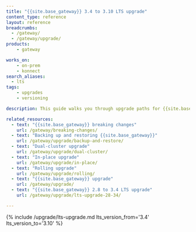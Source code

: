 ```yaml
---
title: "{{site.base_gateway}} 3.4 to 3.10 LTS upgrade"
content_type: reference
layout: reference
breadcrumbs:
  - /gateway/
  - /gateway/upgrade/
products:
    - gateway

works_on:
    - on-prem
    - konnect
search_aliases:
  - lts
tags:
    - upgrades
    - versioning

description: This guide walks you through upgrade paths for {{site.base_gateway}} 3.4 LTS to 3.10 LTS and helps you prepare for an upgrade.

related_resources:
  - text: "{{site.base_gateway}} breaking changes"
    url: /gateway/breaking-changes/
  - text: "Backing up and restoring {{site.base_gateway}}"
    url: /gateway/upgrade/backup-and-restore/
  - text: "Dual-cluster upgrade"
    url: /gateway/upgrade/dual-cluster/
  - text: "In-place upgrade"
    url: /gateway/upgrade/in-place/
  - text: "Rolling upgrade"
    url: /gateway/upgrade/rolling/
  - text: "{{site.base_gateway}} upgrade"
    url: /gateway/upgrade/
  - text: "{{site.base_gateway}} 2.8 to 3.4 LTS upgrade"
    url: /gateway/upgrade/lts-upgrade-28-34/

---
```


{% include /upgrade/lts-upgrade.md lts_version_from='3.4' lts_version_to='3.10' %}